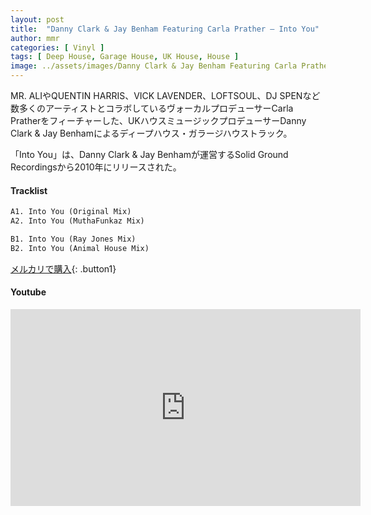 ```yaml
---
layout: post
title:  "Danny Clark & Jay Benham Featuring Carla Prather – Into You"
author: mmr
categories: [ Vinyl ]
tags: [ Deep House, Garage House, UK House, House ]
image: ../assets/images/Danny Clark & Jay Benham Featuring Carla Prather – Into You.jpg
---
```


MR. ALIやQUENTIN HARRIS、VICK LAVENDER、LOFTSOUL、DJ SPENなど数多くのアーティストとコラボしているヴォーカルプロデューサーCarla Pratherをフィーチャーした、UKハウスミュージックプロデューサーDanny Clark & Jay Benhamによるディープハウス・ガラージハウストラック。

「Into You」は、Danny Clark & Jay Benhamが運営するSolid Ground Recordingsから2010年にリリースされた。

#### Tracklist
```md
A1. Into You (Original Mix)
A2. Into You (MuthaFunkaz Mix)

B1. Into You (Ray Jones Mix)
B2. Into You (Animal House Mix)
```

[メルカリで購入](https://jp.mercari.com/item/m15102745172?afid=6142608987){: .button1}

#### Youtube
<iframe width="560" height="315" src="https://www.youtube.com/embed/j83LVLU8_pA?si=eBqbfZRVKCuxpkC5" title="YouTube video player" frameborder="0" allow="accelerometer; autoplay; clipboard-write; encrypted-media; gyroscope; picture-in-picture; web-share" referrerpolicy="strict-origin-when-cross-origin" allowfullscreen></iframe>